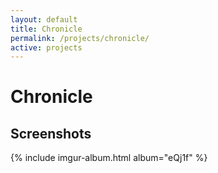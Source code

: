 ```yaml
---
layout: default
title: Chronicle
permalink: /projects/chronicle/
active: projects
---
```



<h1>Chronicle</h1>

<h2>Screenshots</h2>

{% include imgur-album.html album="eQj1f" %}
